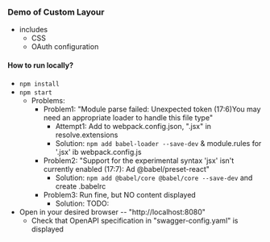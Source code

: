 ### Demo of Custom Layour
* includes
  * CSS
  * OAuth configuration

#### How to run locally?
* `npm install`
* `npm start`
  * Problems:
    * Problem1: "Module parse failed: Unexpected token (17:6)You may need an appropriate loader to handle this file type"
      * Attempt1: Add to webpack.config.json, ".jsx" in resolve.extensions
      * Solution: `npm add babel-loader --save-dev` & module.rules for '.jsx' ib webpack.config.js
    * Problem2: "Support for the experimental syntax 'jsx' isn't currently enabled (17:7): Ad @babel/preset-react"
      * Solution: `npm add @babel/core @babel/core --save-dev` and create .babelrc
    * Problem3: Run fine, but NO content displayed
      * Solution: TODO:
* Open in your desired browser -- "http://localhost:8080"
  * Check that OpenAPI specification in "swagger-config.yaml" is displayed
